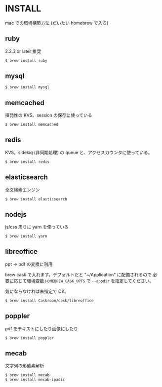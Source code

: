 INSTALL
================================

mac での環境構築方法 (だいたい homebrew で入る)

ruby
--------------------------------

2.2.3 or later 推奨

```sh
$ brew install ruby
```

mysql
--------------------------------

```sh
$ brew install mysql
```

memcached
--------------------------------

揮発性の KVS。session の保存に使っている

```sh
$ brew install memcached
```

redis
--------------------------------

KVS。sidekiq (非同期処理) の queue と、アクセスカウンタに使っている。

```sh
$ brew install redis
```

elasticsearch
--------------------------------

全文検索エンジン

```sh
$ brew install elasticsearch
```

nodejs
--------------------------------

js/css 周りに yarn を使っている

```sh
$ brew install yarn
```

libreoffice
--------------------------------

ppt -> pdf の変換に利用

brew cask で入れます。デフォルトだと "~/Application" に配備されるので
必要に応じて環境変数 `HOMEBREW_CASK_OPTS` で `--appdir` を指定してください。

気にならなければ未指定で OK。

```sh
$ brew install Caskroom/cask/libreoffice
```

poppler
--------------------------------

pdf をテキストにしたり画像にしたり

```sh
$ brew install poppler
```

mecab
--------------------------------

文字列の形態素解析

```sh
$ brew install mecab
$ brew install mecab-ipadic
```
